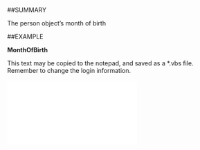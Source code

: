 

##SUMMARY

The person object’s month of birth


##EXAMPLE

**MonthOfBirth**

This text may be copied to the notepad, and saved as a *.vbs file. Remember to change the login information.

![](../../Examples/vbs/SOPerson.MonthOfBirth.vbs.txt)






